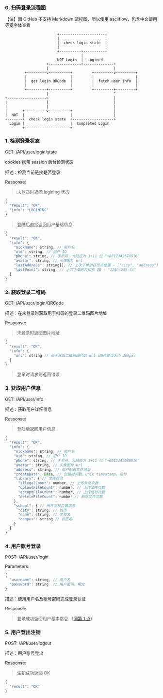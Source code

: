### 0. 扫码登录流程图

【注】因 GitHub 不支持 Markdown 流程图，所以使用 asciiflow，包含中文请用等宽字体查看

```
                        +---------------------+
                        |                     |
                        |  check login state  |
                        |                     |
                        +----------+----------+
                                   |
                        NOT Login  |  Logined
                   +---------------+--------------+
                   |                              |
         +---------v----------+         +---------v---------+
         |                    |         |                   |
         |  get login QRCode  |         |  fetch user info  |
         |                    |         |                   |
         +---------+----------+         +---------+---------+
                   |                              ^
+------------------>                              |
|                  |                              |
|                  |                              |
|       +----------v----------+                   |
|  NOT  |                     |                   |
+-------+  check login state  +-------------------+
  Login |                     |  Completed Login
        +---------------------+
```

### 1. 检测登录状态

GET:  /API/user/login/state

cookies 携带 session 后台检测状态

描述：检测当前链接是否登录

Response:

> 未登录时返回 logining 状态

```js
{
  "result": "OK",
  "info": "LOGINING"
}
```

> 登陆后直接返回用户基础信息

```js
{
  "result": "OK",
  "info": {
    "nickname": string, // 用户名
    "uid": string, // 用户 ID
    "phone": string, // 手机号，大陆应为 3+11 位 "+8612345678910"
    "avatar": string, // 头像图片 url
    "lastAddress": string[], // 上次下单的打印点位置 - ["city", "address"]
    "lastPoint": string, // 上次下单的打印点 ID - "1240-235-34"
  }
}
```

### 2. 获取登录二维码

GET: /API/user/login/QRCode

描述：在未登录时获取用于扫码的登录二维码图片地址

Response:

> 未登录时返回图片地址

```js
{
  "result": "OK",
  "info": {
    "url": string // 用于获取二维码图片的 url（图片建议大小 300px）
  }
}
```

> 登录时请求则返回错误

### 3. 获取用户信息

GET: /API/user/info

描述：获取用户详细信息

Response:

> 登陆后返回用户信息

```js
{
  "result": "OK",
  "info": {
    "nickname": string, // 用户名
    "uid": string, // 用户 ID
    "phone": string, // 手机号，大陆应为 3+11 位 "+8612345678910"
    "avatar": string, // 头像图片 url
    "address": string, // 用户配送文件地址
    "createDate": Date, // 创建时间戳，Unix timestamp，毫秒
    "library": { // 文库信息
      "illegalCount": number, // 上传非法次数
      "uploadFileCount": number, // 上传文件次数
      "acceptFileCount": number, // 上传成功次数
      "deleteFileCount": number // 删除文件次数
    },
    "school": { // 所在学校位置信息
      "city": string, // 城市
      "name": string, // 学校名
      "campus": string // 校区名
    }
  }
}
```

### 4. 用户账号登录

POST: /API/user/login

Parameters:

```js
{
  "username": string, // 用户名
  "password": string  // 用户密码，明文
}
```

描述：使用用户名及账号密码完成登录认证

Response:

> 登录成功返回用户基本信息 （[同第 1 点](#1-检测登录状态)）

### 5. 用户登出注销 

POST: /API/user/logout

描述：用户账号登出

Response:

> 注销成功返回 OK

```js
{
  "result": "OK"
}
```

